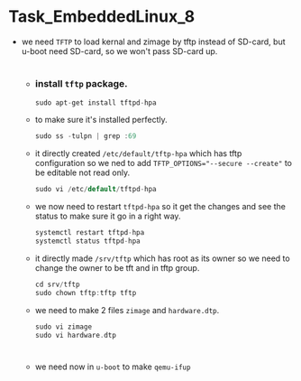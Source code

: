 # Task_EmbeddedLinux_8
- we need `TFTP` to load kernal and zimage by tftp instead of SD-card, but u-boot need SD-card, so we won't pass SD-card up.
  #
  - ### install `tftp` package.
    
    ```c
    sudo apt-get install tftpd-hpa
    ```
   - to make sure it's installed perfectly.
     
      ```v
      sudo ss -tulpn | grep :69
      ```
   - it directly created `/etc/default/tftp-hpa` which has tftp configuration so we ned to add `TFTP_OPTIONS="--secure --create"` to be editable not read only.
     
      ```c
      sudo vi /etc/default/tftpd-hpa
      ```
    - we now need to restart `tftpd-hpa` so it get the changes and see the status to make sure it go in a right way.
      
      ```c
      systemctl restart tftpd-hpa
      systemctl status tftpd-hpa
      ```
     - it directly made `/srv/tftp` which has root as its owner so we need to change the owner to be tft and in tftp group.
       
        ```c
        cd srv/tftp
        sudo chown tftp:tftp tftp
        ```
     - we need to make 2 files `zimage` and `hardware.dtp`.

        ```c
        sudo vi zimage
        sudo vi hardware.dtp
        ```
        #       
  - we need now in `u-boot` to make `qemu-ifup`

